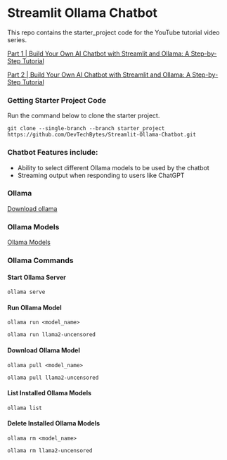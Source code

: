 # Streamlit Ollama Chatbot

This repo contains the starter_project code for the YouTube tutorial video series.

<a href="https://youtu.be/BA0656SdODU" target="_blank"> Part 1 | Build Your Own AI Chatbot with Streamlit and Ollama: A Step-by-Step Tutorial</a>

<a href="https://youtu.be/vDD_L0ab-FY" target="_blank">Part 2 | Build Your Own AI Chatbot with Streamlit and Ollama: A Step-by-Step Tutorial</a>

### Getting Starter Project Code

Run the command below to clone the starter project.

```
git clone --single-branch --branch starter_project https://github.com/DevTechBytes/Streamlit-Ollama-Chatbot.git
```

### Chatbot Features include:
- Ability to select different Ollama models to be used by the chatbot
- Streaming output when responding to users like ChatGPT

### Ollama 
<a href="https://ollama.com/download">Download ollama</a>

### Ollama Models
<a href="https://ollama.com/models">Ollama Models</a>

### Ollama Commands

#### Start Ollama Server
```
ollama serve
```

#### Run Ollama Model
```
ollama run <model_name>
```

```
ollama run llama2-uncensored
```

#### Download Ollama Model
```
ollama pull <model_name>
```

```
ollama pull llama2-uncensored
```

#### List Installed Ollama Models
```
ollama list
```

#### Delete Installed Ollama Models
```
ollama rm <model_name>
```

```
ollama rm llama2-uncensored
```